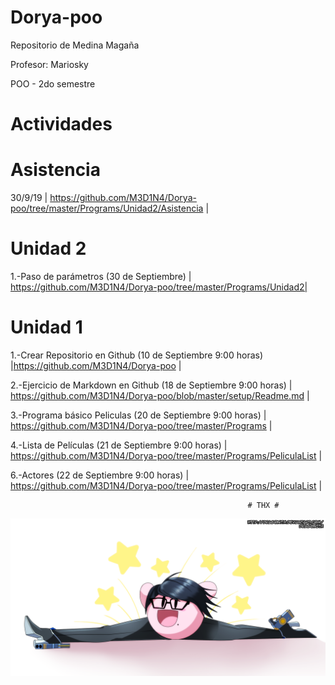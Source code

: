 # Dorya-poo
Repositorio de Medina Magaña

Profesor: Mariosky


POO - 2do semestre
# Actividades # 

# Asistencia #

30/9/19
| https://github.com/M3D1N4/Dorya-poo/tree/master/Programs/Unidad2/Asistencia |

# Unidad 2 #

1.-Paso de parámetros (30 de Septiembre) |                                 https://github.com/M3D1N4/Dorya-poo/tree/master/Programs/Unidad2|

 # Unidad 1 #
 
 1.-Crear Repositorio en Github (10 de Septiembre 9:00 horas) |https://github.com/M3D1N4/Dorya-poo |
 
 2.-Ejercicio de Markdown en Github (18 de Septiembre 9:00 horas) | https://github.com/M3D1N4/Dorya-poo/blob/master/setup/Readme.md  | 
 
 3.-Programa básico Peliculas (20 de Septiembre 9:00 horas)   | https://github.com/M3D1N4/Dorya-poo/tree/master/Programs  | 
 
 4.-Lista de Películas (21 de Septiembre 9:00 horas)     |  https://github.com/M3D1N4/Dorya-poo/tree/master/Programs/PeliculaList  | 
 
 6.-Actores (22 de Septiembre 9:00 horas)   | https://github.com/M3D1N4/Dorya-poo/tree/master/Programs/PeliculaList | 
 
                                                         # THX #

![alt text](https://github.com/M3D1N4/Dorya-poo/blob/master/Images/legs_by_dragonith-d9khjg9.png "Logo Title Text 1")

 

